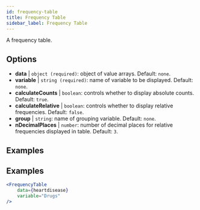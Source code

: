 ```yaml
---
id: frequency-table
title: Frequency Table
sidebar_label: Frequency Table
---
```


A frequency table.

## Options

* __data__ | `object (required)`: object of value arrays. Default: `none`.
* __variable__ | `string (required)`: name of variable to be displayed. Default: `none`.
* __calculateCounts__ | `boolean`: controls whether to display absolute counts. Default: `true`.
* __calculateRelative__ | `boolean`: controls whether to display relative frequencies. Default: `false`.
* __group__ | `string`: name of grouping variable. Default: `none`.
* __nDecimalPlaces__ | `number`: number of decimal places for relative frequencies displayed in table. Default: `3`.


## Examples

## Examples

```jsx live
<FrequencyTable
    data={heartdisease} 
    variable="Drugs"
/>
```
